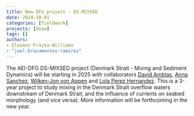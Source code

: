 ```yaml
---
title: New DFG project - DS-MIXSED
date: 2024-10-01
categories: [fieldwork]
projects: [dsow]
tags: []
authors:
- Eleanor Frajka-Williams
- "joel-bracamontes-ramirez"
---
```


The AEI-DFG DS-MIXSED project (Denmark Strait - Mixing and Sediment Dynamics) will be starting in 2025 with collaborators [David Amblas](https://webgrec.ub.edu/webpages/000009/cat/damblas.ub.edu.html), [Anna Sanchez](https://webgrec.ub.edu/webpages/000009/cas/anna.sanchez.ub.edu.html), [Wilken-Jon von Appen](https://www.awi.de/en/about-us/organisation/staff/single-view/wilken-jon-von-appen.html) and [Lola Perez Hernandez](https://mdoloresperez.weebly.com).  This is a 3-year project to study mixing in the Denmark Strait overflow waters downstream of Denmark Strait, and the influence of currents on seabed morphology (and vice versa).  More information will be forthcoming in the new year.


